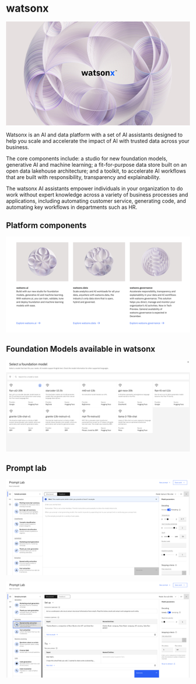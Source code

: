 # watsonx

![Alt text](images/watsonx.png)

Watsonx is an AI and data platform with a set of AI assistants designed to help you scale and accelerate the impact of AI with trusted data across your business.

The core components include: a studio for new foundation models, generative AI and machine learning; a fit-for-purpose data store built on an open data lakehouse architecture; and a toolkit, to accelerate AI workflows that are built with responsibility, transparency and explainability. 

The watsonx AI assistants empower individuals in your organization to do work without expert knowledge across a variety of business processes and applications, including automating customer service, generating code, and automating key workflows in departments such as HR.

## Platform components

![Alt text](images/components.png)

## Foundation Models available in watsonx

![Alt text](images/image.png)

## Prompt lab

![Alt text](images/image-2.png)

![Alt text](images/image-3.png)